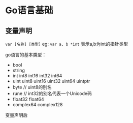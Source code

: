 # Go语言基础
## 变量声明
`var [名称] [类型]`
eg: `var a, b *int` 表示a,b为int的指针类型

go语言的基本类型：
- bool
- string
- int int8 int16 int32 int64
- uint uint8 uint16 uint32 uint64 uintptr
- byte // uint8的别名 
- rune // int32的别名代表一个Unicode码
- float32 float64
- complex64 complex128

变量声明后

